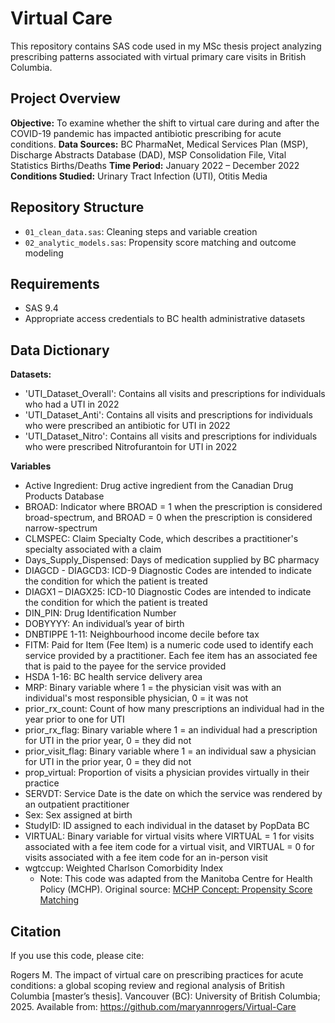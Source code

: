 # Virtual Care

This repository contains SAS code used in my MSc thesis project analyzing prescribing patterns associated with virtual primary care visits in British Columbia.

## Project Overview

**Objective:** To examine whether the shift to virtual care during and after the COVID-19 pandemic has impacted antibiotic prescribing for acute conditions.
**Data Sources:** BC PharmaNet, Medical Services Plan (MSP), Discharge Abstracts Database (DAD), MSP Consolidation File, Vital Statistics Births/Deaths
**Time Period:** January 2022 – December 2022
**Conditions Studied:** Urinary Tract Infection (UTI), Otitis Media

## Repository Structure

- `01_clean_data.sas`: Cleaning steps and variable creation
- `02_analytic_models.sas`: Propensity score matching and outcome modeling

## Requirements

- SAS 9.4
- Appropriate access credentials to BC health administrative datasets

## Data Dictionary

**Datasets:**
- 'UTI_Dataset_Overall': Contains all visits and prescriptions for individuals who had a UTI in 2022
- 'UTI_Dataset_Anti': Contains all visits and prescriptions for individuals who were prescribed an antibiotic for UTI in 2022
- 'UTI_Dataset_Nitro': Contains all visits and prescriptions for individuals who were prescribed Nitrofurantoin for UTI in 2022

**Variables**
- Active Ingredient: Drug active ingredient from the Canadian Drug Products Database  
- BROAD: Indicator where BROAD = 1 when the prescription is considered broad-spectrum, and BROAD = 0 when the prescription is considered narrow-spectrum  
- CLMSPEC: Claim Specialty Code, which describes a practitioner's specialty associated with a claim  
- Days_Supply_Dispensed: Days of medication supplied by BC pharmacy  
- DIAGCD - DIAGCD3: ICD-9 Diagnostic Codes are intended to indicate the condition for which the patient is treated  
- DIAGX1 – DIAGX25: ICD-10 Diagnostic Codes are intended to indicate the condition for which the patient is treated  
- DIN_PIN: Drug Identification Number  
- DOBYYYY: An individual’s year of birth  
- DNBTIPPE 1-11: Neighbourhood income decile before tax  
- FITM: Paid for Item (Fee Item) is a numeric code used to identify each service provided by a practitioner. Each fee item has an associated fee that is paid to the payee for the service provided  
- HSDA 1-16: BC health service delivery area  
- MRP: Binary variable where 1 = the physician visit was with an individual's most responsible physician, 0 = it was not  
- prior_rx_count: Count of how many prescriptions an individual had in the year prior to one for UTI  
- prior_rx_flag: Binary variable where 1 = an individual had a prescription for UTI in the prior year, 0 = they did not  
- prior_visit_flag: Binary variable where 1 = an individual saw a physician for UTI in the prior year, 0 = they did not  
- prop_virtual: Proportion of visits a physician provides virtually in their practice  
- SERVDT: Service Date is the date on which the service was rendered by an outpatient practitioner  
- Sex: Sex assigned at birth  
- StudyID: ID assigned to each individual in the dataset by PopData BC  
- VIRTUAL: Binary variable for virtual visits where VIRTUAL = 1 for visits associated with a fee item code for a virtual visit, and VIRTUAL = 0 for visits associated with a fee item code for an in-person visit  
- wgtccup: Weighted Charlson Comorbidity Index  
  - Note: This code was adapted from the Manitoba Centre for Health Policy (MCHP).
    Original source: [MCHP Concept: Propensity Score Matching](http://mchp-appserv.cpe.umanitoba.ca/viewConcept.php?conceptID=1098)


## Citation

If you use this code, please cite:

Rogers M. The impact of virtual care on prescribing practices for acute conditions: a global scoping review and regional analysis of British Columbia [master’s thesis].
Vancouver (BC): University of British Columbia; 2025. Available from: https://github.com/maryannrogers/Virtual-Care
